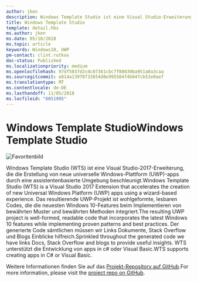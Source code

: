 ```yaml
---
author: jken
description: Windows Template Studio ist eine Visual Studio-Erweiterung für das schnelle Erstellen von UWP-apps.
title: Windows Template Studio
template: detail.hbs
ms.author: jken
ms.date: 05/10/2018
ms.topic: article
keywords: Windows10, UWP
pm-contact: clint.rutkas
doc-status: Published
ms.localizationpriority: medium
ms.openlocfilehash: 97df5037d2cdc07361cbc7f80830ba951a0a3caa
ms.sourcegitcommit: e814a13978f33654d8e995584f4b047cb53e0aef
ms.translationtype: MT
ms.contentlocale: de-DE
ms.lasthandoff: 11/05/2018
ms.locfileid: "6051995"
---
```

# <a name="windows-template-studio"></a><span data-ttu-id="55a1b-104">Windows Template Studio</span><span class="sxs-lookup"><span data-stu-id="55a1b-104">Windows Template Studio</span></span>

![Favoritenbild](images/wts1.png)

<span data-ttu-id="55a1b-106">Windows Template Studio (WTS) ist eine Visual Studio-2017-Erweiterung, die die Erstellung von neue universelle Windows-Plattform (UWP)-apps durch eine assistentenbasierte Umgebung beschleunigt.</span><span class="sxs-lookup"><span data-stu-id="55a1b-106">Windows Template Studio (WTS) is a Visual Studio 2017 Extension that accelerates the creation of new Universal Windows Platform (UWP) apps using a wizard-based experience.</span></span> <span data-ttu-id="55a1b-107">Das resultierende UWP-Projekt ist wohlgeformte, lesbaren Codes, die die neuesten Windows 10-Features beim Implementieren von bewährten Muster und bewährten Methoden integriert.</span><span class="sxs-lookup"><span data-stu-id="55a1b-107">The resulting UWP project is well-formed, readable code that incorporates the latest Windows 10 features while implementing proven patterns and best practices.</span></span> <span data-ttu-id="55a1b-108">Der generierte Code sämtlichen müssen wir Links Dokumente, Stack Overflow und Blogs Einblicke hilfreich.</span><span class="sxs-lookup"><span data-stu-id="55a1b-108">Sprinkled throughout the generated code we have links Docs, Stack Overflow and blogs to provide useful insights.</span></span> <span data-ttu-id="55a1b-109">WTS unterstützt die Entwicklung von apps in c# oder Visual Basic.</span><span class="sxs-lookup"><span data-stu-id="55a1b-109">WTS supports creating apps in C# or Visual Basic.</span></span>

<span data-ttu-id="55a1b-110">Weitere Informationen finden Sie auf das [Projekt-Repository auf GitHub](https://github.com/microsoft/windowsTemplateStudio).</span><span class="sxs-lookup"><span data-stu-id="55a1b-110">For more information, please visit the [project repo on GitHub](https://github.com/microsoft/windowsTemplateStudio).</span></span>

